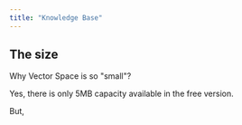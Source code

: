 ```yaml
---
title: "Knowledge Base"
---
```


## The size

Why Vector Space is so "small"?

Yes, there is only 5MB capacity available in the free version.

But,